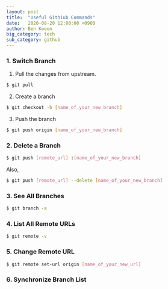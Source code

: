 ```yaml
---
layout: post
title:  "Useful Githiub Commands"
date:   2020-08-20 12:00:00 +0900
author: Ben Kweon
big_category: tech
sub_category: github
---
```


### 1. Switch Branch

1. Pull the changes from upstream.
```bash
$ git pull
```

2. Create a branch
```bash
$ git checkout -b [name_of_your_new_branch]
```

3. Push the branch
```bash
$ git push origin [name_of_your_new_branch]
```

### 2. Delete a Branch
```bash
$ git push [remote_url] :[name_of_your_new_branch]
```
Also,
```bash
$ git push [remote_url] --delete [name_of_your_new_branch]
```

### 3. See All Branches

```bash
$ git branch -a
```

### 4. List All Remote URLs
```bash
$ git remote -v
``` 

### 5. Change Remote URL
```bash
$ git remote set-url origin [name_of_your_new_url]
```

### 6. Synchronize Branch List





